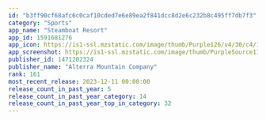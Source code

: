 ```yaml
---
id: "b3ff90cf68afc6c0caf10cded7e6e89ea2f841dcc8d2e6c232b8c495ff7db7f3"
category: "Sports"
app_name: "Steamboat Resort"
app_id: 1591681276
app_icon: https://is1-ssl.mzstatic.com/image/thumb/Purple126/v4/30/c4/1b/30c41b9f-8b95-6104-0def-55eb51116f62/AppIcon-1x_U007emarketing-0-5-0-85-220.jpeg/1024x1024bb.png
app_screenshot: https://is1-ssl.mzstatic.com/image/thumb/PurpleSource116/v4/ca/5d/7f/ca5d7f19-6446-8d7a-5ebc-09dac361723f/f7341a11-40fd-457e-903d-8180b40feb61_SBT_Home_6.5.jpg/1242x2688bb.png
publisher_id: 1471202324
publisher_name: "Alterra Mountain Company"
rank: 161
most_recent_release: 2023-12-11 00:00:00
release_count_in_past_year: 5
release_count_in_past_year_category: 14
release_count_in_past_year_top_in_category: 32
---
```

